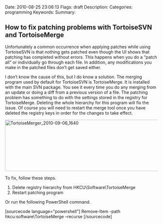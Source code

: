 Date: 2010-08-25 23:06:13
Flags: draft
Description:
Categories: programming
Keywords:
Summary:

## How to fix patching problems with TortoiseSVN and TortoiseMerge

Unfortunately a common occurrence when applying patches while using TortoiseSVN is that nothing gets patched even though the UI shows that patching has completed without errors. This happens when you do a “patch all” or individually go through each file. In addition, any modifications you make in the patched files don’t get saved either.

I don’t know the cause of this, but I do know a solution. The merging program used by default for TortoiseSVN is TortoiseMerge. It is installed with the main SVN package. You see it every time you do any merging from an update or doing a diff from a previous version of a file. The patching problem has something to do with the settings stored in the registry for TortoiseMerge. Deleting the whole hierarchy for this program will fix the issue. Of course you will need to restart the merge tool once you have deleted the registry keys in order for the changes to take effect.

<a href="http://jjasonclark.files.wordpress.com/2010/08/tortoisemerger_20100906_16401.png"><img style="display:inline;border:0;" title="TortoiseMerger_2010-09-06_1640" src="http://jjasonclark.files.wordpress.com/2010/08/tortoisemerger_20100906_1640_thumb1.png" border="0" alt="TortoiseMerger_2010-09-06_1640" width="518" height="169" /></a>

To fix, follow these steps.
<ol>
	<li>Delete registry hierarchy from HKCU\Software\TortoiseMerge</li>
	<li>Restart patching program</li>
</ol>
Or run the following PowerShell command.

[sourcecode language="powershell"]
Remove-Item -path hkcu:software\TortoiseMerge –recurse
[/sourcecode]
